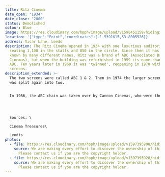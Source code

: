 ```yaml
---
title: Ritz Cinema
date_open: "1934"
date_close: "2000"
status: Demolished
colour: Blue
image: https://res.cloudinary.com/hpph/image/upload/v1596451159/hidinginplainsight/ritzcinema.svg
location: '{"type":"Point","coordinates":[-1.5391615,53.8005526]}'
address: Vicar Lane, Leeds
description: The Ritz Cinema opened in 1934 with one luxurious auditorium,
  seating 1,100 in the stalls and 850 in the circle. Since then it has been
  known by many different names. Ritz was a brand of ABC (Associated British
  Cinemas), but when the building was refurbished in 1959 its name changed to
  ABC. Ten years later in 1969 it was 'twinned', reopening in 1970 with two
  screens.
description_extended: >-
  The two screens were called ABC 1 & 2. Then in 1974 the larger screen, ABC 2,
  was split again into two.


  In 1986, the ABC chain was taken over by Cannon Cinemas, who were themselves taken over by MGM in 1993, so the cinema changed its name each time. By 1998 it had become the ABC once again. 




  Sources: \

  Cinema Treasures\

  Leodis
photos:
  - file: https://res.cloudinary.com/hpph/image/upload/v1597395908/hidinginplainsight/Ritz_Super_Cinema_01.jpg
    source: We are making every effort to discover the ownership of this photo.
      Please contact us if you are the copyright holder.
  - file: https://res.cloudinary.com/hpph/image/upload/v1597395928/hidinginplainsight/Ritz_Super_Cinema.jpg
    source: We are making every effort to discover the ownership of this photo.
      Please contact us if you are the copyright holder.
---
```

